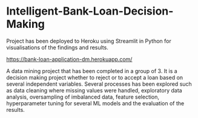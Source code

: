 # Intelligent-Bank-Loan-Decision-Making
Project has been deployed to Heroku using Streamlit in Python for visualisations of the findings and results.

https://bank-loan-application-dm.herokuapp.com/

A data mining project that has been completed in a group of 3. It is a decision making project whether to reject or to accept a loan based on several independent variables. 
Several processes has been explored such as data cleaning where missing values were handled, exploratory data analysis, oversampling of imbalanced data, feature selection, hyperparameter tuning for several ML models and the evaluation of the results.
